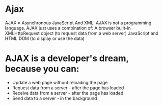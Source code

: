 # Ajax
AJAX = Asynchronous JavaScript And XML. AJAX is not a programming language. AJAX just uses a combination of: A browser built-in XMLHttpRequest object (to request data from a web server) JavaScript and HTML DOM (to display or use the data)

# AJAX is a developer's dream, because you can:

- Update a web page without reloading the page
- Request data from a server - after the page has loaded
- Receive data from a server - after the page has loaded
- Send data to a server - in the background


